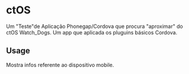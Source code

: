 # ctOS 

Um "Teste"de Aplicação Phonegap/Cordova que procura "aproximar" do ctOS Watch_Dogs. Um app que aplicada os pluguins básicos Cordova.

## Usage

Mostra infos referente ao dispositivo mobile.

